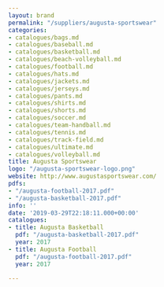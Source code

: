 ```yaml
---
layout: brand
permalink: "/suppliers/augusta-sportswear"
categories:
- catalogues/bags.md
- catalogues/baseball.md
- catalogues/basketball.md
- catalogues/beach-volleyball.md
- catalogues/football.md
- catalogues/hats.md
- catalogues/jackets.md
- catalogues/jerseys.md
- catalogues/pants.md
- catalogues/shirts.md
- catalogues/shorts.md
- catalogues/soccer.md
- catalogues/team-handball.md
- catalogues/tennis.md
- catalogues/track-field.md
- catalogues/ultimate.md
- catalogues/volleyball.md
title: Augusta Sportswear
logo: "/augusta-sportswear-logo.png"
website: http://www.augustasportswear.com/
pdfs:
- "/augusta-football-2017.pdf"
- "/augusta-basketball-2017.pdf"
info: ''
date: '2019-03-29T22:18:11.000+00:00'
catalogues:
- title: Augusta Basketball
  pdf: "/augusta-basketball-2017.pdf"
  year: 2017
- title: Augusta Football
  pdf: "/augusta-football-2017.pdf"
  year: 2017

---
```


